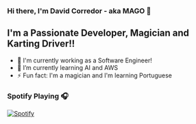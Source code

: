 ### Hi there, I'm David Corredor - aka MAGO 👋

## I'm a Passionate Developer, Magician and Karting Driver!!

- 🔭 I'm currently working as a Software Engineer!
- 🌱 I’m currently learning AI and AWS
- ⚡ Fun fact: I'm a magician and I'm learning Portuguese

### Spotify Playing 🎧

[![Spotify](https://novatorem-6qfq-mmvo7bxno-vidmores-projects.vercel.app/api/spotify)](https://open.spotify.com/user/vidmore)
